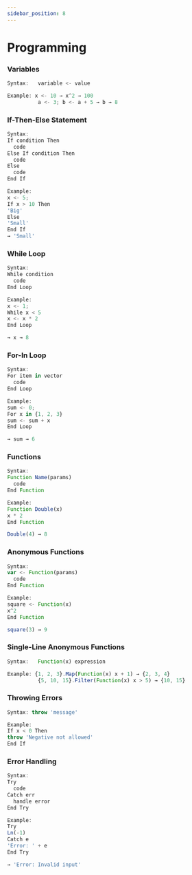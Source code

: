 ```yaml
---
sidebar_position: 8
---
```

# Programming
### Variables
```jsx title="Assigns a value for later use:"
Syntax:   variable <- value

Example: x <- 10 → x^2 → 100
          a <- 3; b <- a + 5 → b → 8
```
### If-Then-Else Statement
```jsx title="Executes code based on conditions:"
Syntax:
If condition Then
  code
Else If condition Then
  code
Else
  code
End If

Example:
x <- 5; 
If x > 10 Then 
'Big' 
Else 
'Small' 
End If 
→ 'Small'
```
### While Loop
```jsx title="Repeats as long as a condition is met:"
Syntax:
While condition
  code
End Loop

Example:
x <- 1; 
While x < 5 
x <- x * 2 
End Loop 

→ x → 8
```
### For-In Loop
```jsx title="Iterates through each element in a vector:"
Syntax:
For item in vector
  code
End Loop

Example:
sum <- 0; 
For x in {1, 2, 3} 
sum <- sum + x 
End Loop 

→ sum → 6
```
### Functions
```jsx title="Defines a reusable code block:"
Syntax:
Function Name(params)
  code
End Function

Example:
Function Double(x) 
x * 2 
End Function

Double(4) → 8
```
### Anonymous Functions
```jsx title="Unnamed function stored in a variable:"
Syntax:
var <- Function(params)
  code
End Function

Example:
square <- Function(x) 
x^2 
End Function

square(3) → 9
```
### Single-Line Anonymous Functions
```jsx title="Compact anonymous function:"
Syntax:   Function(x) expression

Example: {1, 2, 3}.Map(Function(x) x + 1) → {2, 3, 4}
          {5, 10, 15}.Filter(Function(x) x > 5) → {10, 15}
```
### Throwing Errors
```jsx title="Manually throws an error:"
Syntax: throw 'message'

Example:
If x < 0 Then 
throw 'Negative not allowed' 
End If
```
### Error Handling
```jsx title="Handles errors with Try-Catch:"
Syntax:
Try
  code
Catch err
  handle error
End Try

Example:
Try
Ln(-1) 
Catch e 
'Error: ' + e 
End Try 

→ 'Error: Invalid input'
```